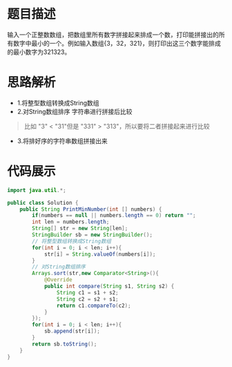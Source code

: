 #  题目描述

输入一个正整数数组，把数组里所有数字拼接起来排成一个数，打印能拼接出的所有数字中最小的一个。例如输入数组{3，32，321}，则打印出这三个数字能排成的最小数字为321323。

#  思路解析

- 1.将整型数组转换成String数组
- 2.对String数组排序   字符串进行拼接后比较   
>  比如 "3" < "31"但是 "331" > "313"，所以要将二者拼接起来进行比较
- 3.将排好序的字符串数组拼接出来




#  代码展示
```java
import java.util.*;

public class Solution {
    public String PrintMinNumber(int [] numbers) {
        if(numbers == null || numbers.length == 0) return "";
        int len = numbers.length;
        String[] str = new String[len];
        StringBuilder sb = new StringBuilder();
        // 将整型数组转换成String数组
        for(int i = 0; i < len; i++){
            str[i] = String.valueOf(numbers[i]);
        }
        // 对String数组排序
        Arrays.sort(str,new Comparator<String>(){
            @Override
            public int compare(String s1, String s2) {
                String c1 = s1 + s2;
                String c2 = s2 + s1;
                return c1.compareTo(c2);
            }
        });
        for(int i = 0; i < len; i++){
            sb.append(str[i]);
        }
        return sb.toString();
    }
}

```
